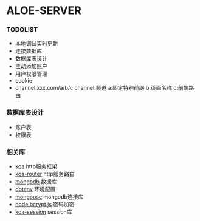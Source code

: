 ALOE-SERVER
===================================


### TODOLIST

* 本地调试实时更新
* 连接数据库
* 数据库表设计
* 主动添加账户
* 用户权限管理
* cookie
* channel.xxx.com/a/b/c channel:频道 a:固定特别前缀 b:页面名称 c:前端路由




### 数据库表设计
* 账户表
* 权限表





### 相关库

* [koa](https://koajs.com/) http服务框架
* [koa-router](https://github.com/ZijianHe/koa-router) http服务路由
* [mongodb](https://www.mongodb.com/) 数据库
* [dotenv](https://github.com/motdotla/dotenv) 环境配置
* [mongoose](https://mongoosejs.com/) mongodb连接库
* [node.bcrypt.js](https://github.com/kelektiv/node.bcrypt.js) 密码加密
* [koa-session](https://github.com/koajs/session) session库